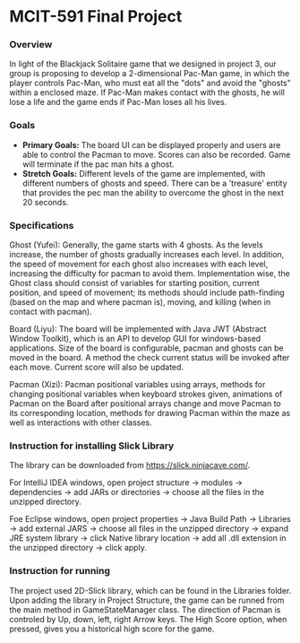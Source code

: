 # MCIT-591 Final Project

### Overview

In light of the Blackjack Solitaire game that we designed in project 3, our group is proposing to
develop a 2-dimensional Pac-Man game, in which the player controls Pac-Man, who must eat all
the "dots" and avoid the "ghosts" within a enclosed maze. If Pac-Man makes contact with the
ghosts, he will lose a life and the game ends if Pac-Man loses all his lives.

### Goals

* **Primary Goals:** The board UI can be displayed properly and users are able to control the
Pacman to move. Scores can also be recorded. Game will terminate if the pac man hits a
ghost.
* **Stretch Goals:** Different levels of the game are implemented, with different numbers of
ghosts and speed. There can be a 'treasure' entity that provides the pec man the ability
to overcome the ghost in the next 20 seconds.

### Specifications

Ghost (Yufei): Generally, the game starts with 4 ghosts. As the levels increase, the number of
ghosts gradually increases each level. In addition, the speed of movement for each ghost also
increases with each level, increasing the difficulty for pacman to avoid them. Implementation
wise, the Ghost class should consist of variables for starting position, current position, and
speed of movement; its methods should include path-finding (based on the map and where
pacman is), moving, and killing (when in contact with pacman).

Board (Liyu): The board will be implemented with Java JWT (Abstract Window Toolkit), which is
an API to develop GUI for windows-based applications. Size of the board is configurable,
pacman and ghosts can be moved in the board. A method the check current status will be
invoked after each move. Current score will also be updated.

Pacman (Xizi): Pacman positional variables using arrays, methods for changing positional
variables when keyboard strokes given, animations of Pacman on the Board after positional
arrays change and move Pacman to its corresponding location, methods for drawing Pacman
within the maze as well as interactions with other classes.


### Instruction for installing Slick Library
The library can be downloaded from https://slick.ninjacave.com/. 

For IntelliJ IDEA windows, open project structure -> modules -> dependencies -> add JARs or directories -> choose all the files in the unzipped directory.

Foe Eclipse windows, open project properties -> Java Build Path -> Libraries -> add external JARS -> choose all files in the unzipped directory -> expand JRE system library -> click Native library location -> add all .dll extension in the unzipped directory -> click apply.


### Instruction for running
The project used 2D-Slick library, which can be found in the Libraries folder. Upon adding the library in Project Structure, the game can be runned from the main method in GameStateManager class. The direction of Pacman is controled by Up, down, left, right Arrow keys. The High Score option, when pressed, gives you a historical high score for the game.
